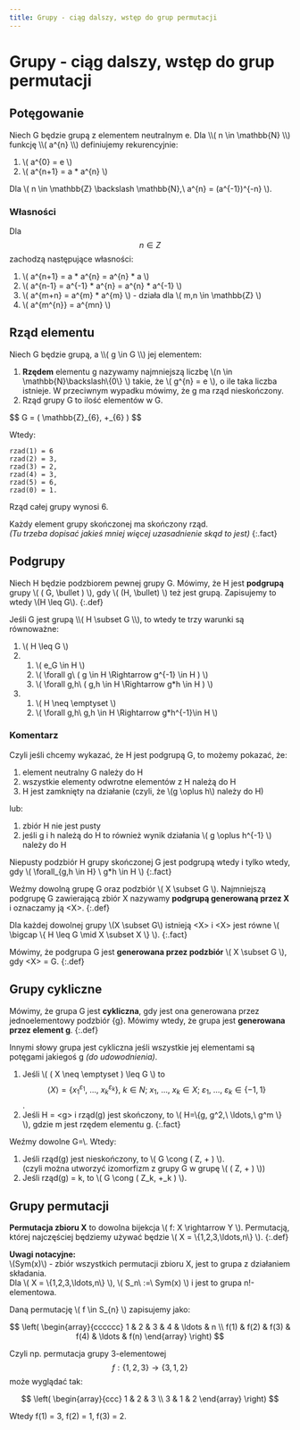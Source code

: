 ```yaml
---
title: Grupy - ciąg dalszy, wstęp do grup permutacji
---
```


# Grupy - ciąg dalszy, wstęp do grup permutacji

## Potęgowanie

<div class="def" markdown="1">
Niech G będzie grupą z elementem neutralnym e. Dla \\( n \in \mathbb{N} \\) funkcję \\( a^{n} \\) definiujemy rekurencyjnie:

1. \\( a^{0} = e \\)
2. \\( a^{n+1} = a * a^{n} \\)

Dla \\( n \in \mathbb{Z} \backslash \mathbb{N},\ a^{n} = (a^{-1})^{-n} \\).
</div>

### Własności

Dla $$n \in Z$$ zachodzą następujące własności:

1. \\( a^{n+1} = a * a^{n} = a^{n} * a \\)
2. \\( a^{n-1} = a^{-1} * a^{n} = a^{n} * a^{-1} \\)
3. \\( a^{m+n} = a^{m} * a^{m} \\) - działa dla \\( m,n \in \mathbb{Z} \\)
4. \\( a^{m^{n}} = a^{mn} \\)

## Rząd elementu

<div class="def" markdown="1">
Niech G będzie grupą, a \\( g \in G \\) jej elementem:

1. **Rzędem** elementu g nazywamy najmniejszą liczbę \\(n \in \mathbb{N}\backslash\\{0\\} \\) takie, że \\( g^{n} = e \\), o ile taka liczba istnieje. W przeciwnym wypadku mówimy, że g ma rząd nieskończony.
2. Rząd grupy G to ilość elementów w G.
</div>

<div class="example" markdown="1">
$$ G = ( \mathbb{Z}_{6}, +_{6} ) $$

Wtedy:

	rzad(1) = 6
	rzad(2) = 3,
	rzad(3) = 2,
	rzad(4) = 3,
	rzad(5) = 6,
	rzad(0) = 1.

Rząd całej grupy wynosi 6.
</div>

Każdy element grupy skończonej ma skończony rząd.  
_(Tu trzeba dopisać jakieś mniej więcej uzasadnienie skąd to jest)_
{:.fact}

## Podgrupy

Niech H będzie podzbiorem pewnej grupy G. Mówimy, że H jest **podgrupą** grupy \\( ( G, \bullet ) \\), gdy \\( (H, \bullet) \\) też jest grupą. Zapisujemy to wtedy \\(H \leq G\\).
{:.def}

<div class="fact" markdown="1">
Jeśli G jest grupą \\( H \subset G \\), to wtedy te trzy warunki są równoważne:

1. \\( H \leq G \\)
2.  
	1. \\( e_G \in H \\)
	2. \\( \forall g\ ( g \in H \Rightarrow g^{-1} \in H ) \\)
	3. \\( \forall g,h\ ( g,h \in H \Rightarrow g*h \in H ) \\)
3.  
	1. \\( H \neq \emptyset \\)
	2. \\( \forall g,h\ g,h \in H \Rightarrow g*h^{-1}\in H \\)
</div>

### Komentarz
Czyli jeśli chcemy wykazać, że H jest podgrupą G, to możemy pokazać, że:

1. element neutralny G należy do H
2. wszystkie elementy odwrotne elementów z H należą do H
3. H jest zamknięty na działanie (czyli, że \\(g \oplus h\\) należy do H)

lub:

1. zbiór H nie jest pusty
2. jeśli g i h należą do H to również wynik działania \\( g \oplus h^{-1} \\) należy do H



Niepusty podzbiór H grupy skończonej G jest podgrupą wtedy i tylko wtedy, gdy \\( \forall_{g,h \in H} \ g*h \in H \\)
{:.fact}

Weźmy dowolną grupę G oraz podzbiór \\( X \subset G \\).  Najmniejszą podgrupę G zawierającą zbiór X nazywamy **podgrupą generowaną przez X** i oznaczamy ją \<X\>.
{:.def}

Dla każdej dowolnej grupy \\(X \subset G\\)  istnieją \<X\> i \<X\> jest równe \\( \bigcap \\{ H \leq G \mid X \subset X \\} \\).
{:.fact}
	
Mówimy, że podgrupa G jest **generowana przez podzbiór** \\( X \subset G \\), gdy \<X\> = G.
{:.def}

## Grupy cykliczne

Mówimy, że grupa G jest **cykliczna**, gdy jest ona generowana przez jednoelementowy podzbiór {g}. Mówimy wtedy, że grupa jest **generowana przez element g**.
{:.def}

Innymi słowy grupa jest cykliczna jeśli wszystkie jej elementami są potęgami jakiegoś g _(do udowodnienia)_.

1. Jeśli \\( ( X \neq \emptyset ) \leq G \\) to $$ \langle X \rangle = \{ x_{1}^{\varepsilon_1},\ \ldots,\ x_{k}^{\varepsilon_{k}}\},\ k \in N;\ x_1,\ \ldots,\ x_k \in X;\ \varepsilon_1,\ \ldots,\ \varepsilon_k \in \{-1,1\} $$.
2. Jeśli H = \<g\> i rząd(g) jest skończony, to \\( H=\\{g, g^2,\ \ldots,\ g^m \\} \\), gdzie m jest rzędem elementu g.
{:.fact}

<div class="theorem" markdown="1">	
Weźmy dowolne G=\<g\>. Wtedy:

1. Jeśli rząd(g) jest nieskończony, to \\( G \cong ( Z, + ) \\).  
   (czyli można utworzyć izomorfizm z grupy G w grupę \\( ( Z, + ) \\))
2. Jeśli rząd(g) = k, to \\( G \cong ( Z_k, +_k ) \\).
</div>

## Grupy permutacji

**Permutacja zbioru X** to dowolna bijekcja \\( f: X \rightarrow Y \\). Permutacją, której najczęściej będziemy używać będzie \\( X = \\{1,2,3,\ldots,n\\} \\).
{:.def}

**Uwagi notacyjne:**  
\\(Sym(x)\\) - zbiór wszystkich permutacji zbioru X, jest to grupa z działaniem składania.  
Dla \\( X = \\{1,2,3,\ldots,n\\} \\), \\( S_n\ :=\ Sym(x) \\) i jest to grupa n!-elementowa.

Daną permutację \\( f \in S_{n} \\) zapisujemy jako:

$$
\left(
\begin{array}{cccccc} 
	1 & 2 & 3 & 4 & \ldots & n \\
	f(1) & f(2) & f(3) & f(4) & \ldots & f(n)
\end{array}
\right)
$$

Czyli np. permutacja grupy 3-elementowej $$ f: \{1,2,3\} \rightarrow \{3,1,2\} $$ może wyglądać tak:

$$
\left(
\begin{array}{ccc}
	1 & 2 & 3 \\
	3 & 1 & 2
\end{array}
\right)
$$

Wtedy f(1) = 3, f(2) = 1, f(3) = 2.
